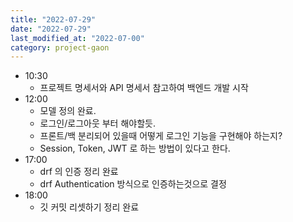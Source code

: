 ```yaml
---
title: "2022-07-29"
date: "2022-07-29"
last_modified_at: "2022-07-00"
category: project-gaon
---
```


- 10:30
  - 프로젝트 명세서와 API 명세서 참고하여 백엔드 개발 시작 
- 12:00
  - 모델 정의 완료.
  - 로그인/로그아웃 부터 해야할듯.
  - 프론트/백 분리되어 있을때 어떻게 로그인 기능을 구현해야 하는지?
  - Session, Token, JWT 로 하는 방법이 있다고 한다.
- 17:00
  - drf 의 인증 정리 완료
  - drf Authentication 방식으로 인증하는것으로 결정
- 18:00
  - 깃 커밋 리셋하기 정리 완료